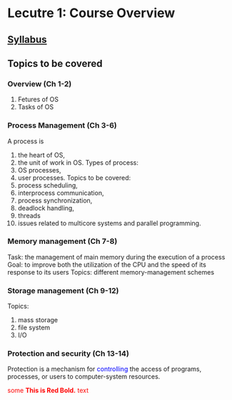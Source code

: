 # Lecutre 1: Course Overview

## [Syllabus](https://www.google.com)
## Topics to be covered
### Overview (Ch 1-2)
1. Fetures of OS
2. Tasks of OS
### Process Management (Ch 3-6)
A process is
1. the heart of OS,
2. the unit of work in OS.
Types of process:
1. OS processes,
2. user processes.
Topics to be covered:
1. process scheduling, 
2. interprocess communication, 
3. process synchronization,
4. deadlock handling,
5. threads
6. issues related to multicore systems and parallel programming.
### Memory management (Ch 7-8)
Task: the management of main memory during the execution of a process
Goal: to improve both the utilization of the CPU and the speed of its response to its users
Topics: different memory-management schemes
### Storage management (Ch 9-12)
Topics:
1. mass storage
2. file system
3. I/O
### Protection and security (Ch 13-14)
Protection is a mechanism for <span style="color:blue">controlling</span> the access of programs, processes, or users to computer-system resources.

<span style="color:red">some **This is Red Bold.** text</span>
